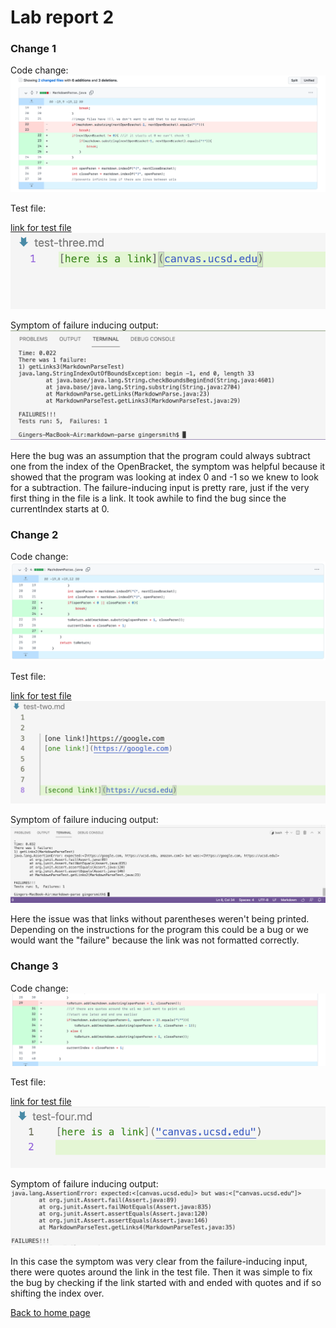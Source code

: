 # Lab report 2

### Change 1

Code change:
![code change](error1.png)

Test file:

[link for test file](https://github.com/gingersmith4/markdown-parse/edit/main/test-file3.md)
![file](change1file.png)

Symptom of failure inducing output:
![error message](change1terminal.png)

Here the bug was an assumption that the program could always subtract one from the index of the OpenBracket, the symptom was helpful because it showed that the program was looking at index 0 and -1 so we knew to look for a subtraction. The failure-inducing input is pretty rare, just if the very first thing in the file is a link. It took awhile to find the bug since the currentIndex starts at 0.

### Change 2

Code change:
![code change](change2edits.png)

Test file:

[link for test file](https://github.com/gingersmith4/markdown-parse/blob/main/test-file2.md)
![file](change2file.png)

Symptom of failure inducing output:
![error message](change2terminal.png)

Here the issue was that links without parentheses weren't being printed. Depending on the instructions for the program this could be a bug or we would want the "failure" because the link was not formatted correctly.

### Change 3

Code change:
![code change](change3edits.png)

Test file:

[link for test file](https://github.com/gingersmith4/markdown-parse/blob/main/test-file4.md)
![file](change3file.png)

Symptom of failure inducing output:
![error message](change3terminal.png)

In this case the symptom was very clear from the failure-inducing input, there were quotes around the link in the test file. Then it was simple to fix the bug by checking if the link started with and ended with quotes and if so shifting the index over.

[Back to home page](index.html)
